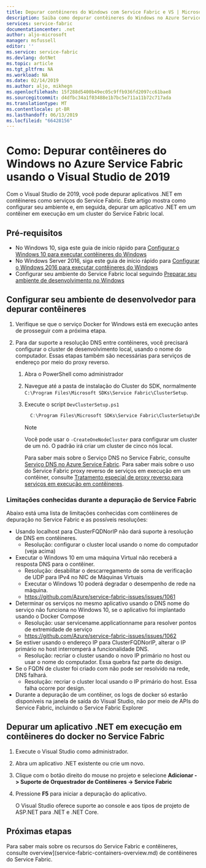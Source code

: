 ```yaml
---
title: Depurar contêineres do Windows com Service Fabric e VS | Microsoft Docs
description: Saiba como depurar contêineres do Windows no Azure Service Fabric usando o Visual Studio de 2019.
services: service-fabric
documentationcenter: .net
author: aljo-microsoft
manager: msfussell
editor: ''
ms.service: service-fabric
ms.devlang: dotNet
ms.topic: article
ms.tgt_pltfrm: NA
ms.workload: NA
ms.date: 02/14/2019
ms.author: aljo, mikhegn
ms.openlocfilehash: 15f288d5400b49ec05c9ffb936fd2097cc61bae8
ms.sourcegitcommit: d4dfbc34a1f03488e1b7bc5e711a11b72c717ada
ms.translationtype: MT
ms.contentlocale: pt-BR
ms.lasthandoff: 06/13/2019
ms.locfileid: "66428156"
---
```

# <a name="how-to-debug-windows-containers-in-azure-service-fabric-using-visual-studio-2019"></a>Como: Depurar contêineres do Windows no Azure Service Fabric usando o Visual Studio de 2019

Com o Visual Studio de 2019, você pode depurar aplicativos .NET em contêineres como serviços do Service Fabric. Este artigo mostra como configurar seu ambiente e, em seguida, depurar um aplicativo .NET em um contêiner em execução em um cluster do Service Fabric local.

## <a name="prerequisites"></a>Pré-requisitos

* No Windows 10, siga este guia de início rápido para [Configurar o Windows 10 para executar contêineres do Windows](https://docs.microsoft.com/virtualization/windowscontainers/quick-start/quick-start-windows-10)
* No Windows Server 2016, siga este guia de início rápido para [Configurar o Windows 2016 para executar contêineres do Windows](https://docs.microsoft.com/virtualization/windowscontainers/quick-start/quick-start-windows-server)
* Configurar seu ambiente do Service Fabric local seguindo [Preparar seu ambiente de desenvolvimento no Windows](https://docs.microsoft.com/azure/service-fabric/service-fabric-get-started)

## <a name="configure-your-developer-environment-to-debug-containers"></a>Configurar seu ambiente de desenvolvedor para depurar contêineres

1. Verifique se que o serviço Docker for Windows está em execução antes de prosseguir com a próxima etapa.

1. Para dar suporte a resolução DNS entre contêineres, você precisará configurar o cluster de desenvolvimento local, usando o nome do computador. Essas etapas também são necessárias para serviços de endereço por meio do proxy reverso.
   1. Abra o PowerShell como administrador
   2. Navegue até a pasta de instalação do Cluster do SDK, normalmente `C:\Program Files\Microsoft SDKs\Service Fabric\ClusterSetup`.
   3. Execute o script `DevClusterSetup.ps1`

      ``` PowerShell
        C:\Program Files\Microsoft SDKs\Service Fabric\ClusterSetup\DevClusterSetup.ps1
      ```

      > [!NOTE]
      > Você pode usar o `-CreateOneNodeCluster` para configurar um cluster de um nó. O padrão irá criar um cluster de cinco nós local.
      >

      Para saber mais sobre o Serviço DNS no Service Fabric, consulte [Serviço DNS no Azure Service Fabric](https://docs.microsoft.com/azure/service-fabric/service-fabric-dnsservice). Para saber mais sobre o uso do Service Fabric proxy reverso de serviços em execução em um contêiner, consulte [Tratamento especial de proxy reverso para serviços em execução em contêineres](service-fabric-reverseproxy.md#special-handling-for-services-running-in-containers).

### <a name="known-limitations-when-debugging-containers-in-service-fabric"></a>Limitações conhecidas durante a depuração de Service Fabric

Abaixo está uma lista de limitações conhecidas com contêineres de depuração no Service Fabric e as possíveis resoluções:

* Usando localhost para ClusterFQDNorIP não dará suporte à resolução de DNS em contêineres.
    * Resolução: configurar o cluster local usando o nome do computador (veja acima)
* Executar o Windows 10 em uma máquina Virtual não receberá a resposta DNS para o contêiner.
    * Resolução: desabilitar o descarregamento de soma de verificação de UDP para IPv4 no NIC de Máquinas Virtuais
    * Executar o Windows 10 poderá degradar o desempenho de rede na máquina.
    * https://github.com/Azure/service-fabric-issues/issues/1061
* Determinar os serviços no mesmo aplicativo usando o DNS nome do serviço não funciona no Windows 10, se o aplicativo foi implantado usando o Docker Compose
    * Resolução: usar servicename.applicationname para resolver pontos de extremidade de serviço
    * https://github.com/Azure/service-fabric-issues/issues/1062
* Se estiver usando o endereço IP para ClusterFQDNorIP, alterar o IP primário no host interromperá a funcionalidade DNS.
    * Resolução: recriar o cluster usando o novo IP primário no host ou usar o nome do computador. Essa quebra faz parte do design.
* Se o FQDN de cluster foi criado com não pode ser resolvido na rede, DNS falhará.
    * Resolução: recriar o cluster local usando o IP primário do host. Essa falha ocorre por design.
* Durante a depuração de um contêiner, os logs de docker só estarão disponíveis na janela de saída do Visual Studio, não por meio de APIs do Service Fabric, incluindo o Service Fabric Explorer

## <a name="debug-a-net-application-running-in-docker-containers-on-service-fabric"></a>Depurar um aplicativo .NET em execução em contêineres do docker no Service Fabric

1. Execute o Visual Studio como administrador.

1. Abra um aplicativo .NET existente ou crie um novo.

1. Clique com o botão direito do mouse no projeto e selecione **Adicionar -> Suporte de Orquestrador de Contêineres -> Service Fabric**

1. Pressione **F5** para iniciar a depuração do aplicativo.

    O Visual Studio oferece suporte ao console e aos tipos de projeto de ASP.NET para .NET e .NET Core.

## <a name="next-steps"></a>Próximas etapas
Para saber mais sobre os recursos do Service Fabric e contêineres, consulte overview](service-fabric-containers-overview.md) de contêineres do Service Fabric.
